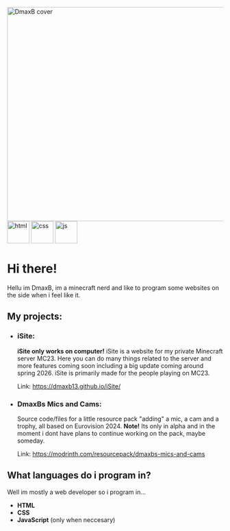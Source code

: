 <img width="1500" height="500" alt="DmaxB cover" src="https://github.com/user-attachments/assets/b9734be6-ead6-4996-a9ab-05b5fe96512b" />

<img width="52" height="52" alt="html" src="https://github.com/user-attachments/assets/eafc2b15-0a21-46d5-a8fd-2ac91f7dfdfc" />
<img width="52" height="52" alt="css" src="https://github.com/user-attachments/assets/4d9303be-f083-4661-b092-53dc6111fc6e" />
<img width="52" height="52" alt="js" src="https://github.com/user-attachments/assets/098e01d9-7c31-4bab-91a3-f2b34a4addda" />

# Hi there!
Hellu im DmaxB, im a minecraft nerd and like to program some websites on the side when i feel like it.

## My projects:
- ### iSite:
  **iSite only works on computer!**
  iSite is a website for my private Minecraft server MC23. Here you can do many things related to the server and more features coming soon including a big update coming around spring 2026. iSite is primarily made for the people playing on MC23.

  Link: https://dmaxb13.github.io/iSite/

- ### DmaxBs Mics and Cams:
    Source code/files for a little resource pack "adding" a mic, a cam and a trophy, all based on Eurovision 2024.
    **Note!** Its only in alpha and in the moment i dont have plans to continue working on the pack, maybe someday.

    Link: https://modrinth.com/resourcepack/dmaxbs-mics-and-cams


## What languages do i program in?
Well im mostly a web developer so i program in...
- **HTML**
- **CSS**
- **JavaScript** (only when neccesary)
